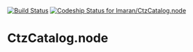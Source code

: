 [![Build Status](https://travis-ci.org/lmaran/CtzCatalog.node.svg)](https://travis-ci.org/lmaran/CtzCatalog.node)
[![Codeship Status for lmaran/CtzCatalog.node](https://codeship.com/projects/7b8b0f30-b834-0132-b403-1e8b2f627676/status?branch=master)](https://codeship.com/projects/71367)
# CtzCatalog.node 